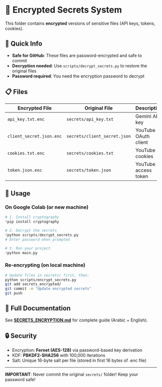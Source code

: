 # 🔐 Encrypted Secrets System

This folder contains **encrypted** versions of sensitive files (API keys, tokens, cookies).

## 🎯 Quick Info

- **Safe for GitHub**: These files are password-encrypted and safe to commit
- **Decryption needed**: Use `scripts/decrypt_secrets.py` to restore the original files
- **Password required**: You need the encryption password to decrypt

## 📋 Files

| Encrypted File | Original File | Description |
|----------------|---------------|-------------|
| `api_key.txt.enc` | `secrets/api_key.txt` | Gemini API key |
| `client_secret.json.enc` | `secrets/client_secret.json` | YouTube OAuth client |
| `cookies.txt.enc` | `secrets/cookies.txt` | YouTube cookies |
| `token.json.enc` | `secrets/token.json` | YouTube access token |

## 🚀 Usage

### On Google Colab (or new machine)

```python
# 1. Install cryptography
!pip install cryptography

# 2. Decrypt the secrets
!python scripts/decrypt_secrets.py
# Enter password when prompted

# 3. Run your project
!python main.py
```

### Re-encrypting (on local machine)

```bash
# Update files in secrets/ first, then:
python scripts/encrypt_secrets.py
git add secrets_encrypted/
git commit -m "Update encrypted secrets"
git push
```

## 📖 Full Documentation

See **[SECRETS_ENCRYPTION.md](../SECRETS_ENCRYPTION.md)** for complete guide (Arabic + English).

## 🔒 Security

- Encryption: **Fernet (AES-128)** via password-based key derivation
- KDF: **PBKDF2-SHA256** with 100,000 iterations
- Salt: Unique 16-byte salt per file (stored in first 16 bytes of .enc file)

---

**IMPORTANT**: Never commit the original `secrets/` folder! Keep your password safe!
